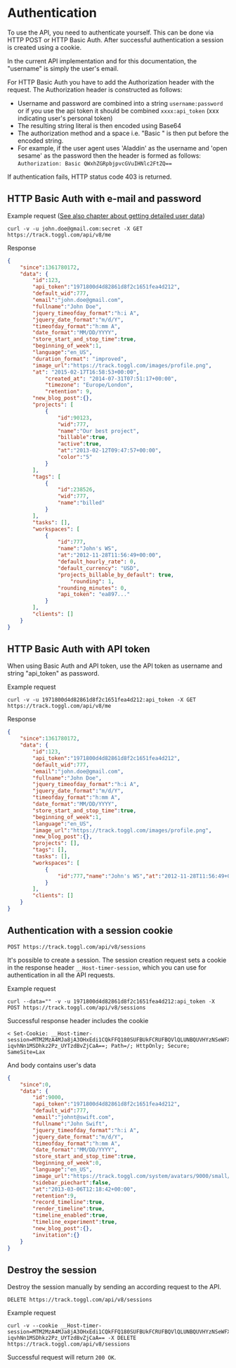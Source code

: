 Authentication
==========

To use the API, you need to authenticate yourself. This can be done via HTTP POST or HTTP Basic Auth. After successful authentication a session is created using a cookie.

In the current API implementation and for this documentation, the "username" is simply the user's email.

For HTTP Basic Auth you have to add the Authorization header with the request. The Authorization header is constructed as follows:
* Username and password are combined into a string `username:password` or if you use the api token it should be combined `xxxx:api_token` (xxx indicating user's personal token)
* The resulting string literal is then encoded using Base64
* The authorization method and a space i.e. "Basic " is then put before the encoded string.
* For example, if the user agent uses 'Aladdin' as the username and 'open sesame' as the password then the header is formed as follows: `Authorization: Basic QWxhZGRpbjpvcGVuIHNlc2FtZQ==`

If authentication fails, HTTP status code 403 is returned.

## HTTP Basic Auth with e-mail and password

Example request ([See also chapter about getting detailed user data](users.md))
```shell
curl -v -u john.doe@gmail.com:secret -X GET https://track.toggl.com/api/v8/me

```

Response
```json
{
	"since":1361780172,
	"data": {
		"id":123,
		"api_token":"1971800d4d82861d8f2c1651fea4d212",
		"default_wid":777,
		"email":"john.doe@gmail.com",
		"fullname":"John Doe",
		"jquery_timeofday_format":"h:i A",
		"jquery_date_format":"m/d/Y",
		"timeofday_format":"h:mm A",
		"date_format":"MM/DD/YYYY",
		"store_start_and_stop_time":true,
		"beginning_of_week":1,
		"language":"en_US",
		"duration_format": "improved",
		"image_url":"https://track.toggl.com/images/profile.png",
		"at": "2015-02-17T16:58:53+00:00",
    		"created_at": "2014-07-31T07:51:17+00:00",
    		"timezone": "Europe/London",
    		"retention": 9,
		"new_blog_post":{},
		"projects": [
			{
				"id":90123,
				"wid":777,
				"name":"Our best project",
				"billable":true,
				"active":true,
				"at":"2013-02-12T09:47:57+00:00",
				"color":"5"
			}
		],
		"tags": [
			{
				"id":238526,
				"wid":777,
				"name":"billed"
			}
		],
		"tasks": [],
		"workspaces": [
			{
				"id":777,
				"name":"John's WS",
				"at":"2012-11-28T11:56:49+00:00",
				"default_hourly_rate": 0,
				"default_currency": "USD",
				"projects_billable_by_default": true,
			        "rounding": 1,
				"rounding_minutes": 0,
				"api_token": "ea897..."
			}
		],
		"clients": []
	}
}

```

## HTTP Basic Auth with API token
When using Basic Auth and API token, use the API token as username and string "api_token" as password.

Example request
```shell
curl -v -u 1971800d4d82861d8f2c1651fea4d212:api_token -X GET https://track.toggl.com/api/v8/me
```

Response
```json
{
	"since":1361780172,
	"data": {
		"id":123,
		"api_token":"1971800d4d82861d8f2c1651fea4d212",
		"default_wid":777,
		"email":"john.doe@gmail.com",
		"fullname":"John Doe",
		"jquery_timeofday_format":"h:i A",
		"jquery_date_format":"m/d/Y",
		"timeofday_format":"h:mm A",
		"date_format":"MM/DD/YYYY",
		"store_start_and_stop_time":true,
		"beginning_of_week":1,
		"language":"en_US",
		"image_url":"https://track.toggl.com/images/profile.png",
		"new_blog_post":{},
		"projects": [],
		"tags": [],
		"tasks": [],
		"workspaces": [
			{
				"id":777,"name":"John's WS","at":"2012-11-28T11:56:49+00:00"
			}
		],
		"clients": []
	}
}

```

## Authentication with a session cookie

`POST https://track.toggl.com/api/v8/sessions`

It's possible to create a session. The session creation request sets a cookie in the response header `__Host-timer-session`, which you can use for authentication in all the API requests.

Example request

```shell
curl --data="" -v -u 1971800d4d82861d8f2c1651fea4d212:api_token -X POST https://track.toggl.com/api/v8/sessions
```

Successful response header includes the cookie

```shell
< Set-Cookie: __Host-timer-session=MTM2MzA4MJa8jA3OHxEdi1CQkFFQ180SUFBUkFCRUFBQVlQLUNBQUVHYzNSeWFXNW5EQXdBQ25ObGMzTnBiMjVmYVdRR2MzUnlhVzVuREQ0QVBIUnZaMmRzTFdGd2FTMXpaWE56YVc5dUxUSXRaalU1WmpaalpEUTVOV1ZsTVRoaE1UaGhaalpqWkRkbU5XWTJNV0psWVRnd09EWmlPVEV3WkE9PXweAkG7kI6NBG-iqvhNn1MSDhkz2Pz_UYTzdBvZjCaA==; Path=/; HttpOnly; Secure; SameSite=Lax
```
And body contains user's data

```json
{
	"since":0,
	"data": {
		"id":9000,
		"api_token":"1971800d4d82861d8f2c1651fea4d212",
		"default_wid":777,
		"email":"johnt@swift.com",
		"fullname":"John Swift",
		"jquery_timeofday_format":"h:i A",
		"jquery_date_format":"m/d/Y",
		"timeofday_format":"h:mm A",
		"date_format":"MM/DD/YYYY",
		"store_start_and_stop_time":true,
		"beginning_of_week":0,
		"language":"en_US",
		"image_url":"https://track.toggl.com/system/avatars/9000/small/open-uri20121116-2767-b1qr8l.png",
		"sidebar_piechart":false,
		"at":"2013-03-06T12:18:42+00:00",
		"retention":9,
		"record_timeline":true,
		"render_timeline":true,
		"timeline_enabled":true,
		"timeline_experiment":true,
		"new_blog_post":{},
		"invitation":{}
	}
}
```

## Destroy the session ##

Destroy the session manually by sending an according request to the API.

`DELETE https://track.toggl.com/api/v8/sessions`

Example request

```shell
curl -v --cookie __Host-timer-session=MTM2MzA4MJa8jA3OHxEdi1CQkFFQ180SUFBUkFCRUFBQVlQLUNBQUVHYzNSeWFXNW5EQXdBQ25ObGMzTnBiMjVmYVdRR2MzUnlhVzVuREQ0QVBIUnZaMmRzTFdGd2FTMXpaWE56YVc5dUxUSXRaalU1WmpaalpEUTVOV1ZsTVRoaE1UaGhaalpqWkRkbU5XWTJNV0psWVRnd09EWmlPVEV3WkE9PXweAkG7kI6NBG-iqvhNn1MSDhkz2Pz_UYTzdBvZjCaA== -X DELETE https://track.toggl.com/api/v8/sessions
```

Successful request will return `200 OK`.
